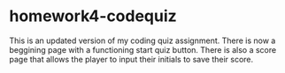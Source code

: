 # homework4-codequiz

This is an updated version of my coding quiz assignment. 
There is now a beggining page with a functioning start quiz button.
There is also a score page that allows the player to input their initials to save their score. 
